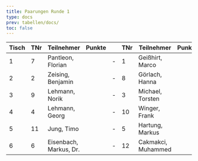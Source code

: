 ```yaml
---
title: Paarungen Runde 1
type: docs
prev: tabellen/docs/
toc: false
---
```


| Tisch | TNr | Teilnehmer             | Punkte |     | TNr | Teilnehmer         | Punkte | Ergebnis |
| ----- | --- | ---------------------- | ------ | --- | --- | ------------------ | ------ | -------- |
| 1     | 7   | Pantleon, Florian      |        | -   | 1   | Geißhirt, Marco    |        |          |
| 2     | 2   | Zeising, Benjamin      |        | -   | 8   | Görlach, Hanna     |        |          |
| 3     | 9   | Lehmann, Norik         |        | -   | 3   | Michael, Torsten   |        |          |
| 4     | 4   | Lehmann, Georg         |        | -   | 10  | Winger, Frank      |        |          |
| 5     | 11  | Jung, Timo             |        | -   | 5   | Hartung, Markus    |        |          |
| 6     | 6   | Eisenbach, Markus, Dr. |        | -   | 12  | Cakmakci, Muhammed |        |          |
